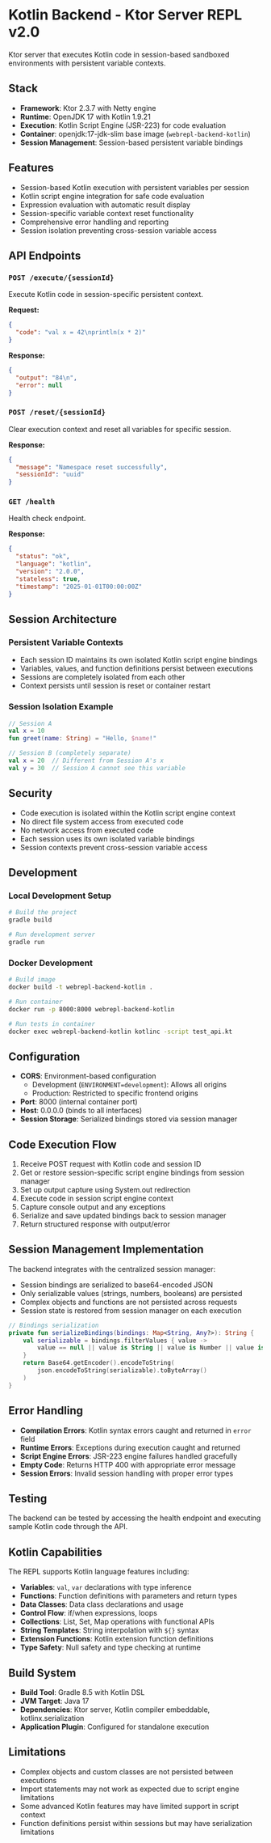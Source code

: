 # Kotlin Backend - Ktor Server REPL v2.0

Ktor server that executes Kotlin code in session-based sandboxed environments with persistent variable contexts.

## Stack

- **Framework**: Ktor 2.3.7 with Netty engine
- **Runtime**: OpenJDK 17 with Kotlin 1.9.21
- **Execution**: Kotlin Script Engine (JSR-223) for code evaluation
- **Container**: openjdk:17-jdk-slim base image (`webrepl-backend-kotlin`)
- **Session Management**: Session-based persistent variable bindings

## Features

- Session-based Kotlin execution with persistent variables per session
- Kotlin script engine integration for safe code evaluation
- Expression evaluation with automatic result display
- Session-specific variable context reset functionality
- Comprehensive error handling and reporting
- Session isolation preventing cross-session variable access

## API Endpoints

### `POST /execute/{sessionId}`
Execute Kotlin code in session-specific persistent context.

**Request:**
```json
{
  "code": "val x = 42\nprintln(x * 2)"
}
```

**Response:**
```json
{
  "output": "84\n",
  "error": null
}
```

### `POST /reset/{sessionId}`
Clear execution context and reset all variables for specific session.

**Response:**
```json
{
  "message": "Namespace reset successfully",
  "sessionId": "uuid"
}
```

### `GET /health`
Health check endpoint.

**Response:**
```json
{
  "status": "ok",
  "language": "kotlin",
  "version": "2.0.0",
  "stateless": true,
  "timestamp": "2025-01-01T00:00:00Z"
}
```

## Session Architecture

### Persistent Variable Contexts
- Each session ID maintains its own isolated Kotlin script engine bindings
- Variables, values, and function definitions persist between executions
- Sessions are completely isolated from each other
- Context persists until session is reset or container restart

### Session Isolation Example
```kotlin
// Session A
val x = 10
fun greet(name: String) = "Hello, $name!"

// Session B (completely separate)
val x = 20  // Different from Session A's x
val y = 30  // Session A cannot see this variable
```

## Security

- Code execution is isolated within the Kotlin script engine context
- No direct file system access from executed code
- No network access from executed code  
- Each session uses its own isolated variable bindings
- Session contexts prevent cross-session variable access

## Development

### Local Development Setup
```bash
# Build the project
gradle build

# Run development server
gradle run
```

### Docker Development
```bash
# Build image
docker build -t webrepl-backend-kotlin .

# Run container
docker run -p 8000:8000 webrepl-backend-kotlin

# Run tests in container
docker exec webrepl-backend-kotlin kotlinc -script test_api.kt
```

## Configuration

- **CORS**: Environment-based configuration
  - Development (`ENVIRONMENT=development`): Allows all origins
  - Production: Restricted to specific frontend origins
- **Port**: 8000 (internal container port)
- **Host**: 0.0.0.0 (binds to all interfaces)
- **Session Storage**: Serialized bindings stored via session manager

## Code Execution Flow

1. Receive POST request with Kotlin code and session ID
2. Get or restore session-specific script engine bindings from session manager
3. Set up output capture using System.out redirection
4. Execute code in session script engine context
5. Capture console output and any exceptions
6. Serialize and save updated bindings back to session manager
7. Return structured response with output/error

## Session Management Implementation

The backend integrates with the centralized session manager:
- Session bindings are serialized to base64-encoded JSON
- Only serializable values (strings, numbers, booleans) are persisted
- Complex objects and functions are not persisted across requests
- Session state is restored from session manager on each execution

```kotlin
// Bindings serialization
private fun serializeBindings(bindings: Map<String, Any?>): String {
    val serializable = bindings.filterValues { value ->
        value == null || value is String || value is Number || value is Boolean
    }
    return Base64.getEncoder().encodeToString(
        json.encodeToString(serializable).toByteArray()
    )
}
```

## Error Handling

- **Compilation Errors**: Kotlin syntax errors caught and returned in `error` field
- **Runtime Errors**: Exceptions during execution caught and returned
- **Script Engine Errors**: JSR-223 engine failures handled gracefully
- **Empty Code**: Returns HTTP 400 with appropriate error message
- **Session Errors**: Invalid session handling with proper error types

## Testing

The backend can be tested by accessing the health endpoint and executing sample Kotlin code through the API.

## Kotlin Capabilities

The REPL supports Kotlin language features including:
- **Variables**: `val`, `var` declarations with type inference
- **Functions**: Function definitions with parameters and return types
- **Data Classes**: Data class declarations and usage
- **Control Flow**: if/when expressions, loops
- **Collections**: List, Set, Map operations with functional APIs
- **String Templates**: String interpolation with `${}` syntax
- **Extension Functions**: Kotlin extension function definitions
- **Type Safety**: Null safety and type checking at runtime

## Build System

- **Build Tool**: Gradle 8.5 with Kotlin DSL
- **JVM Target**: Java 17
- **Dependencies**: Ktor server, Kotlin compiler embeddable, kotlinx.serialization
- **Application Plugin**: Configured for standalone execution

## Limitations

- Complex objects and custom classes are not persisted between executions
- Import statements may not work as expected due to script engine limitations
- Some advanced Kotlin features may have limited support in script context
- Function definitions persist within sessions but may have serialization limitations
